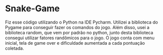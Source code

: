 # Snake-Game

Fiz esse código utilizando o Python na IDE Pycharm. Utilizei a biblioteca do Pygame para conseguir fazer os comandos do jogo. Além disso, usei a biblioteca random, que vem por padrão no python, junto desta biblioteca consegui utilizar fatores randômicos para o jogo. O jogo conta com menu inicial, tela de game over e dificuldade aumentada a cada pontuação coletada.
